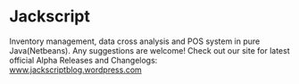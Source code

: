 # Jackscript
Inventory management, data cross analysis and POS system in pure Java(Netbeans). Any suggestions are welcome!
Check out our site for latest official Alpha Releases and Changelogs: www.jackscriptblog.wordpress.com
